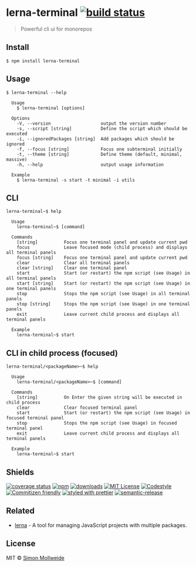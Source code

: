 # lerna-terminal [![build status](https://img.shields.io/travis/smollweide/lerna-terminal/master.svg)](https://travis-ci.org/smollweide/lerna-terminal)

> Powerful cli ui for monorepos

## Install

```
$ npm install lerna-terminal
```

## Usage

```
$ lerna-terminal --help

  Usage
    $ lerna-terminal [options]

  Options
    -V, --version                   output the version number
    -s, --script [string]           Define the script which should be executed
    -i, --ignoredPackages [string]  Add packages which should be ignored
    -f, --focus [string]            Focus one subterminal initially
    -t, --theme [string]            Define theme (default, minimal, massive)
    -h, --help                      output usage information

  Example
    $ lerna-terminal -s start -t minimal -i utils
```

## CLI

```
lerna-terminal~$ help

  Usage
    lerna-terminal~$ [command]

  Commands
    [string]          Focus one terminal panel and update current pwd
    focus             Leave focused mode (child process) and displays all terminal panels
    focus [string]    Focus one terminal panel and update current pwd
    clear             Clear all terminal panels
    clear [string]    Clear one terminal panel
    start             Start (or restart) the npm script (see Usage) in all terminal panels
    start [string]    Start (or restart) the npm script (see Usage) in one terminal panels
    stop              Stops the npm script (see Usage) in all terminal panels
    stop [string]     Stops the npm script (see Usage) in one terminal panels
    exit              Leave current child process and displays all terminal panels

  Example
    lerna-terminal~$ start
```

## CLI in child process (focused)

```
lerna-terminal/<packageName>~$ help

  Usage
    lerna-terminal/<packageName>~$ [command]

  Commands
    [string]          On Enter the given string will be executed in child process
    clear             Clear focused terminal panel
    start             Start (or restart) the npm script (see Usage) in focused terminal panel
    stop              Stops the npm script (see Usage) in focused terminal panel
    exit              Leave current child process and displays all terminal panels

  Example
    lerna-terminal~$ start
```

## Shields
[![coverage status](https://coveralls.io/repos/github/smollweide/lerna-terminal/badge.svg?branch=master)](https://coveralls.io/github/smollweide/lerna-terminal?branch=master)
[![npm](https://img.shields.io/npm/v/lerna-terminal.svg)](http://npm.im/lerna-terminal)
[![downloads](https://img.shields.io/npm/dm/lerna-terminal.svg)](https://npm-stat.com/charts.html?package=lerna-terminal)
[![MIT License](https://img.shields.io/npm/l/lerna-terminal.svg)](http://opensource.org/licenses/MIT)
[![Codestyle](https://img.shields.io/badge/codestyle-namics-green.svg)](https://github.com/namics/eslint-config-namics)
[![Commitizen friendly](https://img.shields.io/badge/commitizen-friendly-brightgreen.svg)](http://commitizen.github.io/cz-cli/)
[![styled with prettier](https://img.shields.io/badge/styled_with-prettier-ff69b4.svg)](https://github.com/prettier/prettier)
[![semantic-release](https://img.shields.io/badge/%20%20%F0%9F%93%A6%F0%9F%9A%80-semantic--release-e10079.svg)](https://github.com/semantic-release/semantic-release)

## Related

- [lerna](https://github.com/lerna/lerna) - A tool for managing JavaScript projects with multiple packages.

## License

MIT © [Simon Mollweide](https://github.com/smollweide)
